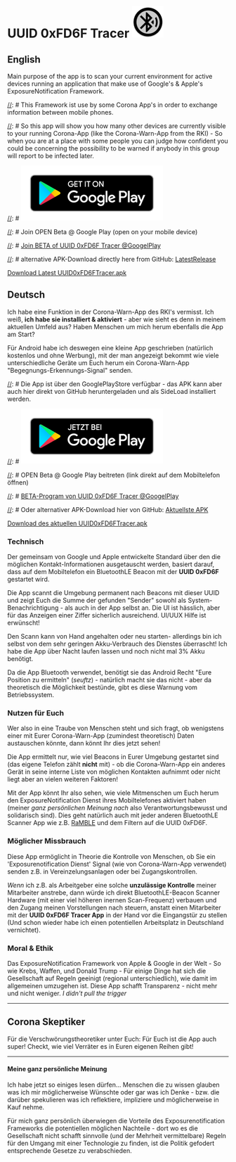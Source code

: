 # UUID 0xFD6F Tracer ![AppLogo](/app/src/main/res/mipmap-hdpi/ic_launcher_round.png)
## English
Main purpose of the app is to scan your current environment for active devices running an application that make use of Google's & Apple's ExposureNotification Framework.

[//]: # This Framework ist use by some Corona App's in order to exchange information between mobile phones.

[//]: # So this app will show you how many other devices are currently visible to your running Corona-App (like the Corona-Warn-App from the RKI) - So when you are at a place with some people you can judge how confident you could be concerning the possibility to be warned if anybody in this group will report to be infected later.

[//]: # [![Google Play](/misc/playstore/google-play-badge_en.png)](https://play.google.com/store/apps/details?id=com.emacberry.uuid0xfd6ftracer)

[//]: # Join OPEN Beta @ Google Play (open on your mobile device)

[//]: # [Join BETA of UUID 0xFD6F Tracer @GoogelPlay](https://play.google.com/apps/testing/com.emacberry.uuid0xfd6ftracer)

[//]: # alternative APK-Download directly here from GitHub: [LatestRelease](https://github.com/marq24/UUID0xFD6FTracer/releases/)

[Download Latest UUID0xFD6FTracer.apk](https://github.com/marq24/UUID0xFD6FTracer/releases/download/0.9.1.1/UUID0xFD6F_v0.9.1.1.apk)

## Deutsch
Ich habe eine Funktion in der Corona-Warn-App des RKI's vermisst. Ich weiß, **ich habe sie installiert & aktiviert** - aber wie sieht es denn in meinem aktuellen Umfeld aus? Haben Menschen um mich herum ebenfalls die App am Start?

Für Android habe ich deswegen eine kleine App geschrieben (natürlich kostenlos und ohne Werbung), mit der man angezeigt bekommt wie viele unterschiedliche Geräte um Euch herum ein Corona-Warn-App "Begegnungs-Erkennungs-Signal" senden.

[//]: # Die App ist über den GooglePlayStore verfügbar - das APK kann aber auch hier direkt von GitHub heruntergeladen und als SideLoad installiert werden.

[//]: # [![Google Play](/misc/playstore/google-play-badge_de.png)](https://play.google.com/store/apps/details?id=com.emacberry.uuid0xfd6ftracer)

[//]: # OPEN Beta @ Google Play beitreten (link direkt auf dem Mobiltelefon öffnen)

[//]: # [BETA-Program von UUID 0xFD6F Tracer @GoogelPlay](https://play.google.com/apps/testing/com.emacberry.uuid0xfd6ftracer)

[//]: # Oder alternativer APK-Download hier von GitHub: [Aktuellste APK](https://github.com/marq24/UUID0xFD6FTracer/releases/)

[Download des aktuellen UUID0xFD6FTracer.apk](https://github.com/marq24/UUID0xFD6FTracer/releases/download/0.9.1.1/UUID0xFD6F_v0.9.1.1.apk)

### Technisch
Der gemeinsam von Google und Apple entwickelte Standard über den die möglichen Kontakt-Informationen ausgetauscht werden, basiert darauf, dass auf dem Mobiltelefon ein BluetoothLE Beacon mit der **UUID 0xFD6F** gestartet wird.

Die App scannt die Umgebung permanent nach Beacons mit dieser UUID und zeigt Euch die Summe der gefunden "Sender" sowohl als System-Benachrichtigung - als auch in der App selbst an. Die UI ist hässlich, aber für das Anzeigen einer Ziffer sicherlich ausreichend. UI/UUX Hilfe ist erwünscht!

Den Scann kann von Hand angehalten oder neu starten- allerdings bin ich selbst von dem sehr geringen Akku-Verbrauch des Dienstes überrascht! Ich habe die App über Nacht laufen lassen und noch nicht mal 3% Akku benötigt.

Da die App Bluetooth verwendet, benötigt sie das Android Recht "Eure Position zu ermitteln" (*seuftz*) - natürlich macht sie das nicht - aber da theoretisch die Möglichkeit bestünde, gibt es diese Warnung vom Betriebssystem.

### Nutzen für Euch
Wer also in eine Traube von Menschen steht und sich fragt, ob wenigstens einer mit Eurer Corona-Warn-App (zumindest theoretisch) Daten austauschen könnte, dann könnt Ihr dies jetzt sehen!

Die App ermittelt nur, wie viel Beacons in Eurer Umgebung gestartet sind (das eigene Telefon zählt **nicht** mit) - ob die Corona-Warn-App ein anderes Gerät in seine interne Liste von möglichen Kontakten aufnimmt oder nicht liegt aber an vielen weiteren Faktoren!

Mit der App könnt Ihr also sehen, wie viele Mitmenschen um Euch herum den ExposureNotification Dienst ihres Mobiltelefones aktiviert haben (meiner _ganz persönlichen Meinung nach_ also Verantwortungsbewusst und solidarisch sind). Dies geht natürlich auch mit jeder anderen BluetoothLE Scanner App wie z.B. [RaMBLE](https://play.google.com/store/apps/details?id=com.contextis.android.BLEScanner&hl=en) und dem Filtern auf die UUID 0xFD6F.

### Möglicher Missbrauch
Diese App ermöglicht in Theorie die Kontrolle von Menschen, ob Sie ein 'Exposurenotification Dienst' Signal (wie von Corona-Warn-App verwendet) senden z.B. in Vereinzelungsanlagen oder bei Zugangskontrollen.

_Wenn_ ich z.B. als Arbeitgeber eine solche __unzulässige Kontrolle__ meiner Mitarbeiter anstrebe, dann würde ich direkt BluetoothLE-Beacon Scanner Hardware (mit einer viel höheren inernen Scan-Frequenz) verbauen und den Zugang meinen Vorstellungen nach steuern, anstatt einen Mitarbeiter mit der **UUID 0xFD6F Tracer App** in der Hand vor die Eingangstür zu stellen (Und schon wieder habe ich einen potentiellen Arbeitsplatz in Deutschland vernichtet).

### Moral & Ethik
Das ExposureNotification Framework von Apple & Google in der Welt - So wie Krebs, Waffen, und Donald Trump - Für einige Dinge hat sich die Gesellschaft auf Regeln geeinigt (regional unterschiedlich), wie damit im allgemeinen umzugehen ist. Diese App schafft Transparenz - nicht mehr und nicht weniger. _I didn't pull the trigger_

[//]: # (Vorab - Natürlich birgt ein _nicht vorhandener_ 'Exposurenotification Dienst' **keine** potentielle Gefahr einer Körperverletzung!)
[//]: # (Wenn mir jemand heute in Gütersloh einen Baseballschläger swingend entgegenkommt, dann treffe ich ganz alleine die Entscheidung [basierend auf meiner persönlichen Einstellung] ob und wie ich diesem Mitmenschen offen und unvoreingenommen begegne [oder es ggf. doch vermeide]. Wenn mir jemand mit einem Stiletto in der Hand entgegen kommt, habe ich weniger Möglichkeiten mein eigenes Verhalten der aktuellen Situation anzupassen [weshalb es mir durchaus Sinn ergibt, das solche Messer hierzulande Verboten sind].)
[//]: # ("_Ja - aber das ist doch was völlig anders_" - I don't think so!)    
   
---
## Corona Skeptiker
Für die Verschwörungstheoretiker unter Euch: Für Euch ist die App auch super! Checkt, wie viel Verräter es in Euren eigenen Reihen gibt!

---
#### Meine ganz persönliche Meinung
Ich habe jetzt so einiges lesen dürfen... Menschen die zu wissen glauben was ich mir möglicherweise Wünschte oder gar was ich Denke - bzw. die darüber spekulieren was ich reflektiere, impliziere und möglicherweise in Kauf nehme.

Für mich ganz persönlich überwiegen die Vorteile des Exposurenotification Frameworks die potentiellen möglichen Nachteile - dort wo es die Gesellschaft nicht schafft sinnvolle (und der Mehrheit vermittelbare) Regeln für den Umgang mit einer Technologie zu finden, ist die Politik gefodert entsprechende Gesetze zu verabschieden.
  
[//]: # (Schon so einige male habe ich mich in den letzten Monaten dabei ertappt, dass ich Denke, dass ich mit wünschte "_Corona mache doch bitte Unfruchtbar/Impotent_")

